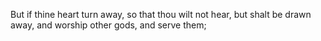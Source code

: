 But if thine heart turn away, so that thou wilt not hear, but shalt be drawn away, and worship other gods, and serve them;

